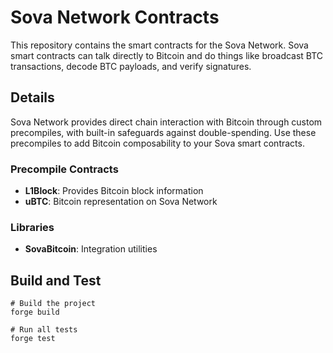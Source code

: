 # Sova Network Contracts

This repository contains the smart contracts for the Sova Network. Sova smart contracts can talk directly to Bitcoin and do things like broadcast BTC transactions, decode BTC payloads, and verify signatures. 

## Details

Sova Network provides direct chain interaction with Bitcoin through custom precompiles, with built-in safeguards against double-spending. Use these precompiles to add Bitcoin composability to your Sova smart contracts.

### Precompile Contracts
- **L1Block**: Provides Bitcoin block information
- **uBTC**: Bitcoin representation on Sova Network

### Libraries
- **SovaBitcoin**: Integration utilities

## Build and Test

```shell
# Build the project
forge build

# Run all tests
forge test
```
